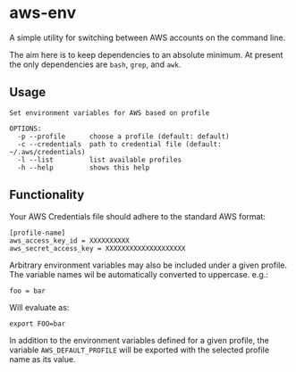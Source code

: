 # aws-env

A simple utility for switching between AWS accounts on the command line.

The aim here is to keep dependencies to an absolute minimum. At present the 
only dependencies are `bash`, `grep`, and `awk`.

## Usage

    Set environment variables for AWS based on profile

    OPTIONS:
      -p --profile      choose a profile (default: default)
      -c --credentials  path to credential file (default: ~/.aws/credentials)
      -l --list         list available profiles
      -h --help         shows this help

## Functionality

Your AWS Credentials file should adhere to the standard AWS format:

    [profile-name]
    aws_access_key_id = XXXXXXXXXX
    aws_secret_access_key = XXXXXXXXXXXXXXXXXXXX

Arbitrary environment variables may also be included under a given profile. 
The variable names wil be automatically converted to uppercase. e.g.:

    foo = bar

Will evaluate as:

    export FOO=bar

In addition to the environment variables defined for a given profile, the variable
`AWS_DEFAULT_PROFILE` will be exported with the selected profile name as its value.
